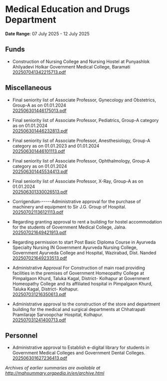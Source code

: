 # Medical Education and Drugs Department

**Date Range**: 07 July 2025 - 12 July 2025


## Funds
- Construction of Nursing College and Nursing Hostel at Punyashlok Ahilyadevi Holkar Government Medical College, Baramati\
  [202507041342215713.pdf](https://gr.maharashtra.gov.in/Site/Upload/Government%20Resolutions/English/202507041342215713.pdf)

## Miscellaneous
- Final seniority list of Associate Professor, Gynecology and Obstetrics, Group-A as on 01.01.2024\
  [202506301446175013.pdf](https://gr.maharashtra.gov.in/Site/Upload/Government%20Resolutions/English/202506301446175013.pdf)

- Final seniority list of Associate Professor, Pediatrics, Group-A category as on 01.01.2024\
  [202506301446232813.pdf](https://gr.maharashtra.gov.in/Site/Upload/Government%20Resolutions/English/202506301446232813.pdf)

- Final seniority list of Associate Professor, Anesthesiology, Group-A category as on 01.01.2023 and 01.01.2024\
  [202506301446101113.pdf](https://gr.maharashtra.gov.in/Site/Upload/Government%20Resolutions/English/202506301446101113.pdf)

- Final seniority list of Associate Professor, Ophthalmology, Group-A category as on 01.01.2024\
  [202506301445534413.pdf](https://gr.maharashtra.gov.in/Site/Upload/Government%20Resolutions/English/202506301445534413.pdf)

- Final seniority list of Associate Professor, X-Ray, Group-A as on 01.01.2024\
  [202506301330026513.pdf](https://gr.maharashtra.gov.in/Site/Upload/Government%20Resolutions/English/202506301330026513.pdf)

- Corrigendum------Administrative approval for the purchase of machinery and equipment to Sir J.G. Group of Hospital.\
  [202507021136121113.pdf](https://gr.maharashtra.gov.in/Site/Upload/Government%20Resolutions/English/202507021136121113.pdf)

- Regarding granting approval to rent a building for hostel accommodation for the students of Government Medical College, Jalna.\
  [202507021649421913.pdf](https://gr.maharashtra.gov.in/Site/Upload/Government%20Resolutions/English/202507021649421913.pdf)

- Regarding permission to start Post Basic Diploma Course in Ayurveda Specialty Nursing IN Government Ayurveda Nursing College, Government Ayurveda College and Hospital, Wazirabad, Dist. Nanded\
  [202507021649233513.pdf](https://gr.maharashtra.gov.in/Site/Upload/Government%20Resolutions/English/202507021649233513.pdf)

- Administrative Approval For Construction of main road  providing facilities in the premises of Government Homeopathy College at Pimpalgaon Khurd, Taluka Kagal, District- Kolhapur at Government Homeopathy College and its affiliated hospital in Pimpalgaon Khurd, Taluka Kagal, District- Kolhapur.\
  [202507031216350613.pdf](https://gr.maharashtra.gov.in/Site/Upload/Government%20Resolutions/English/202507031216350613.pdf)

- Administrative approval to the construction of the store and department building for the medical and surgical departments at Chhatrapati Pramilaraje Sarvoopchar Hospital, Kolhapur.\
  [202507031241400713.pdf](https://gr.maharashtra.gov.in/Site/Upload/Government%20Resolutions/English/202507031241400713.pdf)

## Personnel
- Administrative approval to Establish e-digital library for students in Government Medical Colleges and Government Dental Colleges.\
  [202506301627236413.pdf](https://gr.maharashtra.gov.in/Site/Upload/Government%20Resolutions/English/202506301627236413.pdf)


*Archives of earlier summaries are available at http://mahsummary.orgpedia.in/en/archive.html*